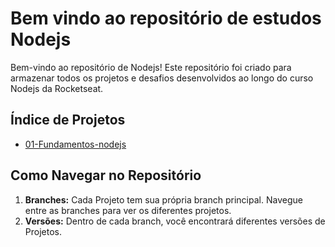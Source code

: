 # Bem vindo ao repositório de estudos Nodejs

Bem-vindo ao repositório de Nodejs! Este repositório foi criado para armazenar todos os projetos e desafios desenvolvidos ao longo do curso Nodejs da Rocketseat.

## Índice de Projetos

- [01-Fundamentos-nodejs](https://github.com/GirardiMatheus/Rocketseat-Nodejs/tree/01-Fundamentos-nodejs)

## Como Navegar no Repositório

1. **Branches:** Cada Projeto tem sua própria branch principal. Navegue entre as branches para ver os diferentes projetos.
2. **Versões:** Dentro de cada branch, você encontrará diferentes versões de Projetos.
